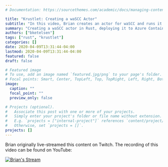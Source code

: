 ```yaml
---
# Documentation: https://sourcethemes.com/academic/docs/managing-content/

title: "Krustlet: Creating a waSCC Actor"
subtitle: "In this video, Brian creates an actor for waSCC and runs it on Kubernetes"
summary: "Creating a waSCC actor in Rust, deploying it to Azure Container Registry, and then using Krustlet to run the actor in Kubernetes"
authors: ["bketelsen"]
tags: ["rust", "krustlet"]
categories: []
date: 2020-04-09T13:31:44-04:00
lastmod: 2020-04-09T13:31:44-04:00
featured: false
draft: false

# Featured image
# To use, add an image named `featured.jpg/png` to your page's folder.
# Focal points: Smart, Center, TopLeft, Top, TopRight, Left, Right, BottomLeft, Bottom, BottomRight.
image:
  caption: ""
  focal_point: ""
  preview_only: false

# Projects (optional).
#   Associate this post with one or more of your projects.
#   Simply enter your project's folder or file name without extension.
#   E.g. `projects = ["internal-project"]` references `content/project/deep-learning/index.md`.
#   Otherwise, set `projects = []`.
projects: []
---
```


Brian originally live-streamed this content on Twitch. The recording of this video can be found on YouTube:

[![Brian's Stream](https://img.youtube.com/vi/uy91W7OxHcQ/0.jpg)](https://www.youtube.com/watch?v=uy91W7OxHcQ)
